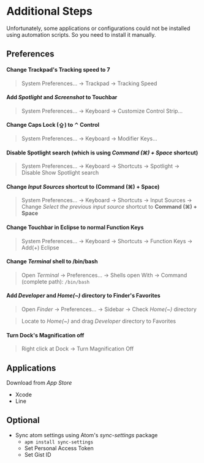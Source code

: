 # Additional Steps
Unfortunately, some applications or configurations could not be installed using automation scripts. So you need to install it manually.

## Preferences
#### Change Trackpad's Tracking speed to 7
> System Preferences... → Trackpad → Tracking Speed

#### Add *Spotlight* and *Screenshot* to Touchbar
> System Preferences... → Keyboard → Customize Control Strip...

#### Change **Caps Lock (⇪)** to **⌃ Control**
> System Preferences... → Keyboard → Modifier Keys...

#### Disable Spotlight search (which is using *Command (⌘) + Space* shortcut)
> System Preferences... → Keyboard → Shortcuts → Spotlight → Disable Show Spotlight search

#### Change *Input Sources* shortcut to (Command (⌘) + Space)
> System Preferences... → Keyboard → Shortcuts → Input Sources → Change *Select the previous input source* shortcut to **Command (⌘) + Space**

#### Change Touchbar in Eclipse to normal Function Keys
> System Preferences... → Keyboard → Shortcuts → Function Keys → Add(+) Eclipse

#### Change *Terminal* shell to /bin/bash
> Open *Terminal* → Preferences... → Shells open With → Command (complete path): `/bin/bash`

#### Add *Developer* and *Home(~)* directory to Finder's Favorites
> Open *Finder* → Preferences... → Sidebar → Check *Home(~)* directory

> Locate to *Home(~)* and drag *Developer* directory to Favorites

#### Turn Dock's Magnification **off**
> Right click at Dock → Turn Magnification Off

## Applications
Download from *App Store*
- Xcode
- Line

## Optional
- Sync atom settings using Atom's *sync-settings* package
  - `apm install sync-settings`
  - Set Personal Access Token
  - Set Gist ID

